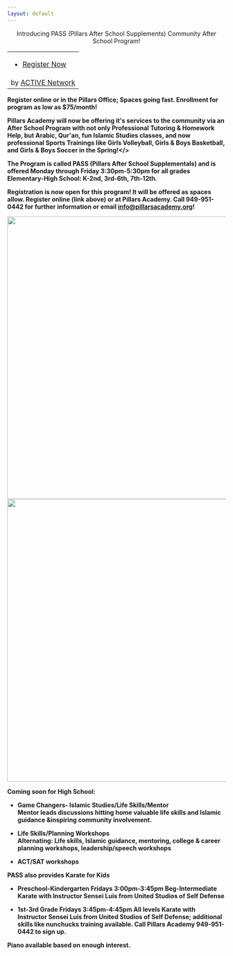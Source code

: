 ```yaml
---
layout: default
---
```

<center>Introducing PASS (Pillars After School Supplements) 
Community After School Program!</center>

<link rel="stylesheet" type="text/css" media="all" href="https://emarketing.activenetwork.com/res/button/css/button-v4.css" /><table><tbody><tr><td><div id="btn_div" class="btn-g201"><ul><li><a id="btn_lnk" href="https://campscui.active.com/orgs/PillarsAcademy" target="_blank"><span id="btn_txt">Register Now</span></a></li></ul></div></td></tr><tr><td nowrap=""><div id="btn_foot">by <a href="http://www.activenetwork.com" target="_blank" title="Online Registration, Marketing and Event Management Software">ACTIVE Network</a></div></td></tr></tbody></table>

<b>Register online or in the Pillars Office; Spaces going fast. Enrollment for program as low as $75/month!</b>

<b>Pillars Academy will now be offering it's services to the community via an After School Program with not only Professional Tutoring & Homework Help, but Arabic, Qur'an, fun Islamic Studies classes, and now professional Sports Trainings like Girls Volleyball, Girls & Boys Basketball, and Girls & Boys Soccer in the Spring!</>

The Program is called PASS (Pillars After School Supplementals) and is offered Monday through Friday 3:30pm-5:30pm for all grades Elementary-High School: K-2nd, 3rd-6th, 7th-12th. 

<b>Registration is now open for this program! It will be offered as spaces allow. Register online (link above) or at Pillars Academy. Call 949-951-0442 for further information or email info@pillarsacademy.org!</b>

<a href="https://cloud.githubusercontent.com/assets/11180395/13907716/024fd492-eeb2-11e5-90b6-b718e60f47f2.jpg">
  <img width="650" src="https://cloud.githubusercontent.com/assets/11180395/13907716/024fd492-eeb2-11e5-90b6-b718e60f47f2.jpg" />
  
<a href="https://cloud.githubusercontent.com/assets/11180395/13907739/6833671a-eeb2-11e5-8f69-c1abca5a81a8.jpg">
  <img width="650" src="https://cloud.githubusercontent.com/assets/11180395/13907739/6833671a-eeb2-11e5-8f69-c1abca5a81a8.jpg" />
</a>


<b>Coming soon for High School:</b>
* Game Changers- Islamic Studies/Life Skills/Mentor				
Mentor leads discussions hitting home valuable life skills and Islamic guidance &inspiring community involvement.  	
				
* Life Skills/Planning Workshops				
Alternating: Life skills, Islamic guidance, mentoring, college & career planning workshops, leadership/speech workshops		
* ACT/SAT workshops

<b>PASS also provides Karate for Kids</b>
* Preschool-Kindergarten
  Fridays 3:00pm-3:45pm
  Beg-Intermediate Karate with Instructor Sensei Luis from United Studios of Self Defense	

* 1st-3rd Grade
  Fridays 3:45pm-4:45pm
  All levels Karate with Instructor Sensei Luis from United Studios of Self Defense; additional skills like nunchucks training available. Call Pillars Academy 949-951-0442 to sign up.

<b>Piano available based on enough interest.</b>
